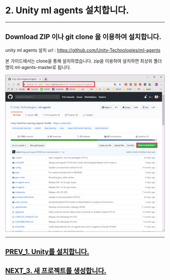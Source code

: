 # 2. Unity ml agents 설치합니다.
- - -

## Download ZIP 이나 git clone 을 이용하여 설치합니다.

unity ml agents 설치 url : https://github.com/Unity-Technologies/ml-agents

본 가이드에서는 clone을 통해 설치하였습니다. zip을 이용하여 설치하면 최상위 폴더명이 ml-agents-master로 됩니다.

![Alt text](/unity_ml_agents_tutorial/2.unity_ml_agent_download/unity_ml_agent_download.png)
- - -

## [PREV_1. Unity를 설치합니다.](https://github.com/hyunho1027/Unity_ML_Agents_Tutorial/tree/master/unity_ml_agents_tutorial/1.unity_download)

## [NEXT_3. 새 프로젝트를 생성합니다.](https://github.com/hyunho1027/Unity_ML_Agents_Tutorial/tree/master/unity_ml_agents_tutorial/3.create_new_project)
